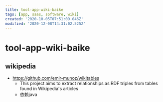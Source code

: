 ```yaml
---
title: tool-app-wiki-baike
tags: [app, saas, software, wiki]
created: '2020-10-05T07:51:09.046Z'
modified: '2020-12-08T14:31:02.525Z'
---
```


# tool-app-wiki-baike

## wikipedia

- https://github.com/emir-munoz/wikitables
  - This project aims to extract relationships as RDF triples from tables found in Wikipedia's articles
  - 依赖java
